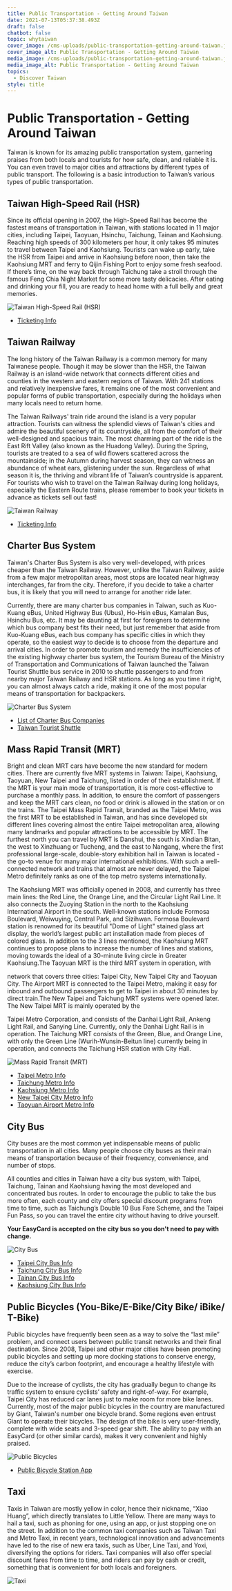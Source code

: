 ```yaml
---
title: Public Transportation - Getting Around Taiwan
date: 2021-07-13T05:37:38.493Z
draft: false
chatbot: false
topic: whytaiwan
cover_image: /cms-uploads/public-transportation-getting-around-taiwan.jpg
cover_image_alt: Public Transportation - Getting Around Taiwan
media_image: /cms-uploads/public-transportation-getting-around-taiwan.jpg
media_image_alt: Public Transportation - Getting Around Taiwan
topics:
  - Discover Taiwan
style: title
---
```

# Public Transportation - Getting Around Taiwan

Taiwan is known for its amazing public transportation system, garnering praises from both locals and tourists for how safe, clean, and reliable it is. You can even travel to major cities and attractions by different types of public transport. The following is a basic introduction to Taiwan’s various types of public transportation.  

## Taiwan High-Speed Rail (HSR)

Since its official opening in 2007, the High-Speed Rail has become the fastest means of transportation in Taiwan, with stations located in 11 major cities, including Taipei, Taoyuan, Hsinchu, Taichung, Tainan and Kaohsiung. Reaching high speeds of 300 kilometers per hour, it only takes 95 minutes to travel between Taipei and Kaohsiung.
Tourists can wake up early, take the HSR from Taipei and arrive in Kaohsiung before noon, then take the Kaohsiung MRT and ferry to Qijin Fishing Port to enjoy some fresh seafood. If there’s time, on the way back through Taichung take a stroll through the famous Feng Chia Night Market for some more tasty delicacies. After eating and drinking your fill, you are ready to head home with a full belly and great memories.

![Taiwan High-Speed Rail (HSR)](/cms-uploads/taiwan-highspeedrail-700t-testrun-2006-0624.jpg "Encino from zhwiki, Public domain, via Wikimedia Commons")

* [Ticketing Info](https://en.thsrc.com.tw/ "to Taiwan High-Speed Rail Website")

## Taiwan Railway

The long history of the Taiwan Railway is a common memory for many Taiwanese people. Though it may be slower than the HSR, the Taiwan Railway is an island-wide network that connects different cities and counties in the western and eastern regions of Taiwan. With 241 stations and relatively inexpensive fares, it remains one of the most convenient and popular forms of public transportation, especially during the holidays when many locals need to return home.

The Taiwan Railways' train ride around the island is a very popular attraction. Tourists can witness the splendid views of Taiwan's cities and admire the beautiful scenery of its countryside, all from the comfort of their well-designed and spacious train. The most charming part of the ride is the East Rift Valley (also known as the Huadong Valley). During the Spring, tourists are treated to a sea of wild flowers scattered across the mountainside; in the Autumn during harvest season, they can witness an abundance of wheat ears, glistening under the sun. Regardless of what season it is, the thriving and vibrant life of Taiwan’s countryside is apparent. For tourists who wish to travel on the Taiwan Railway during long holidays, especially the Eastern Route trains, please remember to book your tickets in advance as tickets sell out fast!

![Taiwan Railway](/cms-uploads/taiwan-railway.jpg)

* [Ticketing Info](https://www.railway.gov.tw/tra-tip-web/tip " to Taiwan Railway Website")

## Charter Bus System

Taiwan's Charter Bus System is also very well-developed, with prices cheaper than the Taiwan Railway. However, unlike the Taiwan Railway, aside from a few major metropolitan areas, most stops are located near highway interchanges, far from the city. Therefore, if you decide to take a charter bus, it is likely that you will need to arrange for another ride later.

Currently, there are many charter bus companies in Taiwan, such as Kuo-Kuang eBus, United Highway Bus (Ubus), Ho-Hsin eBus, Kamalan Bus, Hsinchu Bus, etc. It may be daunting at first for foreigners to determine which bus company best fits their need, but just remember that aside from Kuo-Kuang eBus, each bus company has specific cities in which they operate, so the easiest way to decide is to choose from the departure and arrival cities.
In order to promote tourism and remedy the insufficiencies of the existing highway charter bus system, the Tourism Bureau of the Ministry of Transportation and Communications of Taiwan launched the Taiwan Tourist Shuttle bus service in 2010 to shuttle passengers to and from nearby major Taiwan Railway and HSR stations. As long as you time it right, you can almost always catch a ride, making it one of the most popular means of transportation for backpackers.

![Charter Bus System](/cms-uploads/charter-bus-system.jpg "From Tourism Bureau")

* [List of Charter Bus Companies](https://zh.wikipedia.org/wiki/%E4%B8%AD%E8%8F%AF%E6%B0%91%E5%9C%8B%E6%B1%BD%E8%BB%8A%E5%AE%A2%E9%81%8B%E6%A5%AD%E8%80%85%E5%88%97%E8%A1%A8 " to List of Charter Bus Companies Website")
* [Taiwan Tourist Shuttle](https://www.taiwantrip.com.tw/ " to Taiwan Trip Website")

## Mass Rapid Transit (MRT)

Bright and clean MRT cars have become the new standard for modern cities. There are currently five MRT systems in Taiwan: Taipei, Kaohsiung, Taoyuan, New Taipei and Taichung, listed in order of their establishment. If the MRT is your main mode of transportation, it is more cost-effective to purchase a monthly pass. In addition, to ensure the comfort of passengers and keep the MRT cars clean, no food or drink is allowed in the station or on the trains.
The Taipei Mass Rapid Transit, branded as the Taipei Metro, was the first MRT to be established in Taiwan, and has since developed six different lines covering almost the entire Taipei metropolitan area, allowing many landmarks and popular attractions to be accessible by MRT. The furthest north you can travel by MRT is Danshui, the south is Xindian Bitan, the west to Xinzhuang or Tucheng, and the east to Nangang, where the first professional large-scale, double-story exhibition hall in Taiwan is located - the go-to venue for many major international exhibitions. With such a well-connected network and trains that almost are never delayed, the Taipei Metro definitely ranks as one of the top metro systems internationally.

The Kaohsiung MRT was officially opened in 2008, and currently has three main lines: the Red Line, the Orange Line, and the Circular Light Rail Line. It also connects the Zuoying Station in the north to the Kaohsiung International Airport in the south. Well-known stations include Formosa Boulevard, Weiwuying, Central Park, and Sizihwan. Formosa Boulevard station is renowned for its beautiful "Dome of Light" stained glass art display, the world’s largest public art installation made from pieces of colored glass. In addition to the 3 lines mentioned, the Kaohsiung MRT continues to propose plans to increase the number of lines and stations, moving towards the ideal of a 30-minute living circle in Greater Kaohsiung.The Taoyuan MRT is the third MRT system in operation, with 

network that covers three cities: Taipei City, New Taipei City and Taoyuan City. The Airport MRT is connected to the Taipei Metro, making it easy for inbound and outbound passengers to get to Taipei in about 30 minutes by direct train.The New Taipei and Taichung MRT systems were opened later. The New Taipei MRT is mainly operated by the 

Taipei Metro Corporation, and consists of the Danhai Light Rail, Ankeng Light Rail, and Sanying Line. Currently, only the Danhai Light Rail is in operation. The Taichung MRT consists of the Green, Blue, and Orange Line, with only the Green Line (Wurih-Wunsin-Beitun line) currently being in operation, and connects the Taichung HSR station with City Hall.

![Mass Rapid Transit (MRT)](/cms-uploads/mrt.jpg)

* [Taipei Metro Info](https://www.metro.taipei.tw " to Taipei Metro Website")
* [Taichung Metro Info](https://www.tmrt.com.tw/ " to Taichung Metro Website")
* [Kaohsiung Metro Info](https://www.krtc.com.tw/ " to Kaohsiung Metro Website")
* [New Taipei City Metro Info](https://www.ntmetro.com.tw/ " to New Taipei City Metro Website")
* [Taoyuan Airport Metro Info](https://www.taoyuan-airport.com " to Taoyuan Airport Metro Website")

## City Bus

City buses are the most common yet indispensable means of public transportation in all cities. Many people choose city buses as their main means of transportation because of their frequency, convenience, and number of stops.

All counties and cities in Taiwan have a city bus system, with Taipei, Taichung, Tainan and Kaohsiung having the most developed and concentrated bus routes. In order to encourage the public to take the bus more often, each county and city offers special discount programs from time to time, such as Taichung’s Double 10 Bus Fare Scheme, and the Taipei Fun Pass, so you can travel the entire city without having to drive yourself.

**Your EasyCard is accepted on the city bus so you don't need to pay with change.**

![City Bus](/cms-uploads/bus.jpg)

* [Taipei City Bus Info](https://ebus.gov.taipei/ "to Taipei City Bus Website")
* [Taichung City Bus Info](https://citybus.taichung.gov.tw/ebus "to Taichung City Bus Website")
* [Tainan City Bus Info](https://tourguide.tainan.gov.tw/newtnbusweb/ "to Tainan City Bus Website")
* [Kaohsiung City Bus Info](https://ibus.tbkc.gov.tw/ibus/ "to Kaohsiung City Bus Website")

## Public Bicycles (You-Bike/E-Bike/City Bike/ iBike/ T-Bike)

Public bicycles have frequently been seen as a way to solve the “last mile” problem, and connect users between public transit networks and their final destination. Since 2008, Taipei and other major cities have been promoting public bicycles and setting up more docking stations to conserve energy, reduce the city’s carbon footprint, and encourage a healthy lifestyle with exercise.

Due to the increase of cyclists, the city has gradually begun to change its traffic system to ensure cyclists’ safety and right-of-way. For example, Taipei City has reduced car lanes just to make room for more bike lanes.
Currently, most of the major public bicycles in the country are manufactured by Giant, Taiwan's number one bicycle brand. Some regions even entrust Giant to operate their bicycles. The design of the bike is very user-friendly, complete with wide seats and 3-speed gear shift. The ability to pay with an EasyCard (or other similar cards), makes it very convenient and highly praised.

![Public Bicycles](/cms-uploads/youbike_station_in_changhua_01.jpg "From Wikipedia")

* [Public Bicycle Station App](https://play.google.com/store/apps/details?id=tw.skystar.publicbike&hl=zh_TW&gl=US " to Public Bicycle Station App Website")

## Taxi

Taxis in Taiwan are mostly yellow in color, hence their nickname, “Xiao Huang”, which directly translates to Little Yellow. There are many ways to hail a taxi, such as phoning for one, using an app, or just stopping one on the street. In addition to the common taxi companies such as Taiwan Taxi and Metro Taxi, in recent years, technological innovation and advancements have led to the rise of new era taxis, such as Uber, Line Taxi, and Yoxi, diversifying the options for riders. Taxi companies will also offer special discount fares from time to time, and riders can pay by cash or credit, something that is convenient for both locals and foreigners. 

![Taxi](/cms-uploads/taxi.jpg)